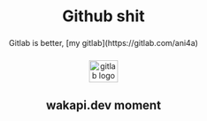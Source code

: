 <h1 align="center">Github shit</h1>

###

<p align="center">Gitlab is better, [my gitlab](https://gitlab.com/ani4a)</p>

###

<div align="center">
  <img src="https://cdn.jsdelivr.net/gh/devicons/devicon/icons/gitlab/gitlab-original.svg" height="40" width="52" alt="gitlab logo"  />
</div>

###

<h2 align="center">wakapi.dev moment</h2>

###

<!--START_SECTION:waka-->
<!--END_SECTION:waka-->

###
